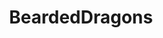 ---
title: BeardedDragons
crosslinks:
- u_imguralbumbot
- livven
- tmsbmeta
- anti_gif_bot
- youtubefactsbot
- MassdropBot
- aww
- DIY
- CrestedGecko
- gifs
- Aquariums
- stolendogbeds
- Galavant
- alotabot
- john_yukis_bots
- ballpython
- succulents
- youtubehaiku
- pics
- MonitorLizard
---